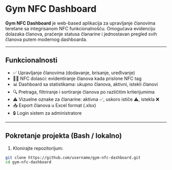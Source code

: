 # Gym NFC Dashboard

**Gym NFC Dashboard** je web-based aplikacija za upravljanje članovima teretane sa integrisanom NFC funkcionalnošću. Omogućava evidenciju dolazaka članova, praćenje statusa članarine i jednostavan pregled svih članova putem modernog dashboarda.

---

## Funkcionalnosti

- ✅ Upravljanje članovima (dodavanje, brisanje, uređivanje)  
- 🏋️‍♂️ NFC dolasci: evidentiranje članova kada prislone NFC tag  
- 📊 Dashboard sa statistikama: ukupno članova, aktivni, istekli članovi  
- 🔍 Pretraga, filtriranje i sortiranje članova po različitim kriterijumima  
- ⚠ Vizuelne oznake za članarine: aktivna ✅, uskoro ističe ⚠, istekla ❌  
- 📥 Export članova u Excel format (.xlsx)  
- 🔒 Login sistem za administratore  

---

## Pokretanje projekta (Bash / lokalno)

1. Klonirajte repozitorijum:

```bash
git clone https://github.com/username/gym-nfc-dashboard.git
cd gym-nfc-dashboard
